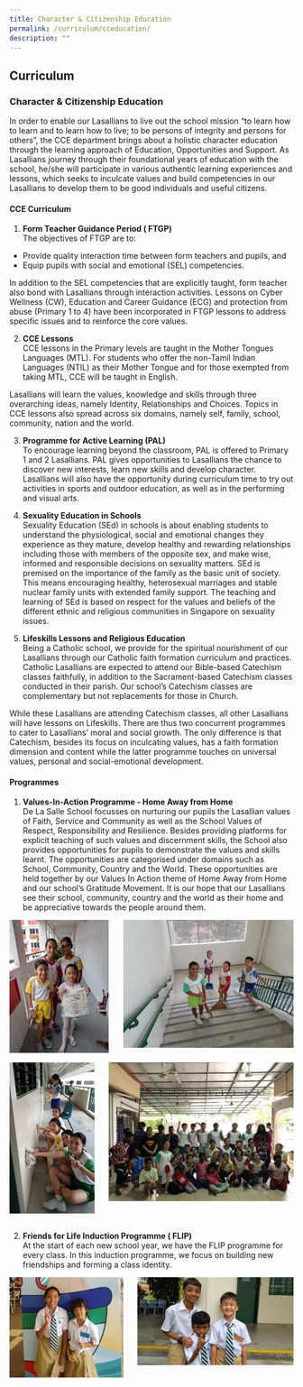 ```yaml
---
title: Character & Citizenship Education
permalink: /curriculum/cceducation/
description: ""
---
```

## Curriculum

### Character & Citizenship Education

In order to enable our Lasallians to live out the school mission “to learn how to learn and to learn how to live; to be persons of integrity and persons for others”, the CCE department brings about a holistic character education through the learning approach of Education, Opportunities and Support. As Lasallians journey through their foundational years of education with the school, he/she will participate in various authentic learning experiences and lessons, which seeks to inculcate values and build competencies in our Lasallians to develop them to be good individuals and useful citizens.

#### CCE Curriculum
1. **Form Teacher Guidance Period ( FTGP)**<br>
The objectives of FTGP are to:<br>
 *   Provide quality interaction time between form teachers and pupils, and<br>
 *   Equip pupils with social and emotional (SEL) competencies.
   
In addition to the SEL competencies that are explicitly taught, form teacher also bond with Lasallians through interaction activities. Lessons on Cyber Wellness (CW), Education and Career Guidance (ECG) and protection from abuse (Primary 1 to 4) have been incorporated in FTGP lessons to address specific issues and to reinforce the core values.

2. **CCE Lessons**<br>
CCE lessons in the Primary levels are taught in the Mother Tongues Languages (MTL). For students who offer the non-Tamil Indian Languages (NTIL) as their Mother Tongue and for those exempted from taking MTL, CCE will be taught in English.

Lasallians will learn the values, knowledge and skills through three overarching ideas, namely Identity, Relationships and Choices. Topics in CCE lessons also spread across six domains, namely self, family, school, community, nation and the world.

3. **Programme for Active Learning (PAL)**<br>
To encourage learning beyond the classroom, PAL is offered to Primary 1 and 2 Lasallians. PAL gives opportunities to Lasallians the chance to discover new interests, learn new skills and develop character. Lasallians will also have the opportunity during curriculum time to try out activities in sports and outdoor education, as well as in the performing and visual arts.

4. **Sexuality Education in Schools**<br>
Sexuality Education (SEd) in schools is about enabling students to understand the physiological, social and emotional changes they experience as they mature, develop healthy and rewarding relationships including those with members of the opposite sex, and make wise, informed and responsible decisions on sexuality matters. SEd is premised on the importance of the family as the basic unit of society. This means encouraging healthy, heterosexual marriages and stable nuclear family units with extended family support. The teaching and learning of SEd is based on respect for the values and beliefs of the different ethnic and religious communities in Singapore on sexuality issues.

5. **Lifeskills Lessons and Religious Education**<br>
Being a Catholic school, we provide for the spiritual nourishment of our Lasallians through our Catholic faith formation curriculum and practices. Catholic Lasallians are expected to attend our Bible-based Catechism classes faithfully, in addition to the Sacrament-based Catechism classes conducted in their parish. Our school’s Catechism classes are complementary but not replacements for those in Church.

While these Lasallians are attending Catechism classes, all other Lasallians will have lessons on Lifeskills. There are thus two concurrent programmes to cater to Lasallians’ moral and social growth. The only difference is that Catechism, besides its focus on inculcating values, has a faith formation dimension and content while the latter programme touches on universal values, personal and social-emotional development.

#### Programmes

1. **Values-In-Action Programme - Home Away from Home**<br>
De La Salle School focusses on nurturing our pupils the Lasallian values of Faith, Service and Community as well as the School Values of Respect, Responsibility and Resilience. Besides providing platforms for explicit teaching of such values and discernment skills, the School also provides opportunities for pupils to demonstrate the values and skills learnt. The opportunities are categorised under domains such as School, Community, Country and the World. These opportunities are held together by our Values In Action theme of Home Away from Home and our school’s Gratitude Movement. It is our hope that our Lasallians see their school, community, country and the world as their home and be appreciative towards the people around them.

<img src="/images/CCE1.jpg" style="width:35%" align=left>  
<img src="/images/CCE2.jpg" style="width:60%" align=right>  
<br clear="left"><br>
<img src="/images/CCE3.jpg" style="width:30%" align=left>  
<img src="/images/CCE4.jpg" style="width:65%" align=right>
<br clear="left"><br>

2. **Friends for Life Induction Programme ( FLIP)**<br>
At the start of each new school year, we have the FLIP programme for every class. In this induction programme, we focus on building new friendships and forming a class identity.

<img src="/images/CCE5.png" style="width:40%" align=left>  
<img src="/images/CCE6.jpg" style="width:55%" align=right>  
<br clear="left"><br>
